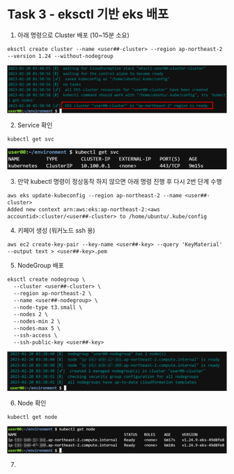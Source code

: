 # Task 3 - eksctl 기반 eks 배포

1. 아래 명령으로 Cluster 배포 (10~15분 소요)

```
eksctl create cluster --name <user##-cluster> --region ap-northeast-2 --version 1.24 --without-nodegroup
```

![](../img/L1T3-1.png)

2. Service 확인 
```
kubectl get svc
```

![](../img/L1T3-2.png)

3. 만약 kubectl 명령이 정상동작 하지 않으면 아래 명령 진행 후 다시 2번 단계 수행
```
aws eks update-kubeconfig --region ap-northeast-2 --name <user##-cluster>
Added new context arn:aws:eks:ap-northeast-2:<aws accountid>:cluster/<user##-cluster> to /home/ubuntu/.kube/config
```

4. 키페어 생성 (워커노드 ssh 용)
```
aws ec2 create-key-pair --key-name <user##-key> --query 'KeyMaterial' --output text > <user##-key>.pem
```

5. NodeGroup 배포
```
eksctl create nodegroup \
  --cluster <user##-cluster> \
  --region ap-northeast-2 \
  --name <user##-nodegroup> \
  --node-type t3.small \
  --nodes 2 \
  --nodes-min 2 \
  --nodes-max 5 \
  --ssh-access \
  --ssh-public-key <user##-key>
```

![](../img/L1T3-5.png)

6. Node 확인
```
kubectl get node
```

![](../img/L1T3-6.png)

7. 